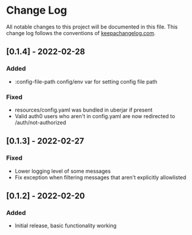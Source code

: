 # Change Log
All notable changes to this project will be documented in this file. This change log follows the conventions of [keepachangelog.com](http://keepachangelog.com/).

## [0.1.4] - 2022-02-28
### Added
- :config-file-path config/env var for setting config file path

### Fixed
- resources/config.yaml was bundled in uberjar if present
- Valid auth0 users who aren't in config.yaml are now redirected to /auth/not-authorized


## [0.1.3] - 2022-02-27
### Fixed
- Lower logging level of some messages
- Fix exception when filtering messages that aren't explicitly allowlisted

## [0.1.2] - 2022-02-20
### Added
- Initial release, basic functionality working

[Unreleased]: https://github.com/ha-proxy/main/compare/0.1.2...HEAD
